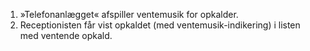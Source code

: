 1. »Telefonanlægget« afspiller ventemusik for opkalder.
1. Receptionisten får vist opkaldet (med ventemusik-indikering) i listen med ventende opkald.
